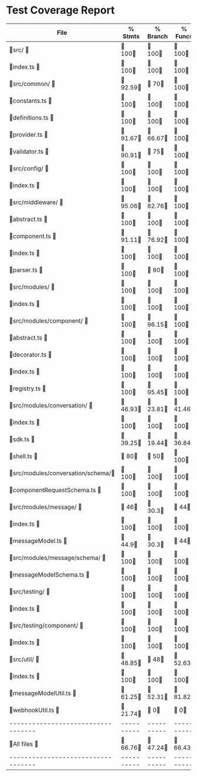 # Test Coverage Report

File                              |  % Stmts | % Branch |  % Funcs |  % Lines |Uncovered Lines |
----------------------------------|----------|----------|----------|----------|----------------|
 src/                             |      100 |      100 |      100 |      100 |                |
  index.ts                        |      100 |      100 |      100 |      100 |                |
 src/common/                      |    92.59 |       70 |      100 |    92.59 |                |
  constants.ts                    |      100 |      100 |      100 |      100 |                |
  definitions.ts                  |      100 |      100 |      100 |      100 |                |
  provider.ts                     |    91.67 |    66.67 |      100 |    91.67 |             43 |
  validator.ts                    |    90.91 |       75 |      100 |    90.91 |             23 |
 src/config/                      |      100 |      100 |      100 |      100 |                |
  index.ts                        |      100 |      100 |      100 |      100 |                |
 src/middleware/                  |    95.06 |    82.76 |      100 |       95 |                |
  abstract.ts                     |      100 |      100 |      100 |      100 |                |
  component.ts                    |    91.11 |    76.92 |      100 |    91.11 | 56,130,154,155 |
  index.ts                        |      100 |      100 |      100 |      100 |                |
  parser.ts                       |      100 |       80 |      100 |      100 |                |
 src/modules/                     |      100 |      100 |      100 |      100 |                |
  index.ts                        |      100 |      100 |      100 |      100 |                |
 src/modules/component/           |      100 |    96.15 |      100 |      100 |                |
  abstract.ts                     |      100 |      100 |      100 |      100 |                |
  decorator.ts                    |      100 |      100 |      100 |      100 |                |
  index.ts                        |      100 |      100 |      100 |      100 |                |
  registry.ts                     |      100 |    95.45 |      100 |      100 |                |
 src/modules/conversation/        |    46.93 |    23.81 |    41.46 |     46.7 |                |
  index.ts                        |      100 |      100 |      100 |      100 |                |
  sdk.ts                          |    39.25 |    19.44 |    36.84 |    39.25 |... 618,633,634 |
  shell.ts                        |       80 |       50 |      100 |       80 |... 92,93,95,97 |
 src/modules/conversation/schema/ |      100 |      100 |      100 |      100 |                |
  componentRequestSchema.ts       |      100 |      100 |      100 |      100 |                |
 src/modules/message/             |       46 |     30.3 |       44 |    45.45 |                |
  index.ts                        |      100 |      100 |      100 |      100 |                |
  messageModel.ts                 |     44.9 |     30.3 |       44 |     44.9 |... 348,350,376 |
 src/modules/message/schema/      |      100 |      100 |      100 |      100 |                |
  messageModelSchema.ts           |      100 |      100 |      100 |      100 |                |
 src/testing/                     |      100 |      100 |      100 |      100 |                |
  index.ts                        |      100 |      100 |      100 |      100 |                |
 src/testing/component/           |      100 |      100 |      100 |      100 |                |
  index.ts                        |      100 |      100 |      100 |      100 |                |
 src/util/                        |    48.85 |       48 |    52.63 |    48.46 |                |
  index.ts                        |      100 |      100 |      100 |      100 |                |
  messageModelUtil.ts             |    61.25 |    52.31 |    81.82 |    60.76 |... 131,133,134 |
  webhookUtil.ts                  |    21.74 |        0 |        0 |    21.74 |... 133,134,135 |
----------------------------------|----------|----------|----------|----------|----------------|
All files                         |    66.76 |    47.24 |    66.43 |    66.35 |                |
----------------------------------|----------|----------|----------|----------|----------------|
